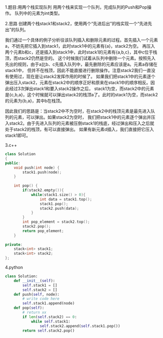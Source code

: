 1.题目:用两个栈实现队列
用两个栈来实现一个队列，完成队列的Push和Pop操作。 队列中的元素为int类型。

2.思路
创建两个栈stack1和stack2，使用两个“先进后出”的栈实现一个“先进先出”的队列。

我们通过一个具体的例子分析往该队列插入和删除元素的过程。首先插入一个元素a，不妨先把它插入到stack1，此时stack1中的元素有{a}，stack2为空。
再压入两个元素b和c，还是插入到stack1中，此时stack1的元素有{a,b,c}，其中c位于栈顶，而stack2仍然是空的。
这个时候我们试着从队列中删除一个元素。按照先入先出的规则，由于a比b、c先插入队列中，最先删除的元素应该是a。元素a存储在stack1中，
但并不在栈顶，因此不能直接进行删除操作。注意stack2我们一直没有使用过，现在是让stack2发挥作用的时候了。
如果我们把stack1中的元素逐个弹出压入stack2，元素在stack2中的顺序正好和原来在stack1中的顺序相反。因此经过3次弹出stack1和要入stack2操作之后，
stack1为空，而stack2中的元素是{c,b,a}，这个时候就可以弹出stack2的栈顶a了。此时的stack1为空，而stack2的元素为{b,a}，其中b在栈顶。

因此我们的思路是：当stack2中不为空时，在stack2中的栈顶元素是最先进入队列的元素，可以弹出。如果stack2为空时，
我们把stack1中的元素逐个弹出并压入stack2。由于先进入队列的元素被压倒stack1的栈底，经过弹出和压入之后就处于stack2的栈顶，有可以直接弹出。
如果有新元素d插入，我们直接把它压入stack1即可。


3.c++
```c++
class Solution
{
public:
    void push(int node) {
        stack1.push(node);
    }
 
    int pop() {
        if(stack2.empty()){
            while(stack1.size() > 0){
                int data = stack1.top();
                stack1.pop();
                stack2.push(data);
            }
        }
        int pop_element = stack2.top();
        stack2.pop();
        return pop_element;
    }
 
private:
    stack<int> stack1;
    stack<int> stack2;
};
```

4.python
```python
class Solution:
    def __init__(self):
        self.stack1 = []
        self.stack2 = []
    def push(self, node):
        # write code here
        self.stack1.append(node)
    def pop(self):
        # return xx
        if len(self.stack2) == 0:
            while self.stack1:
                self.stack2.append(self.stack1.pop())
        return self.stack2.pop()
```
